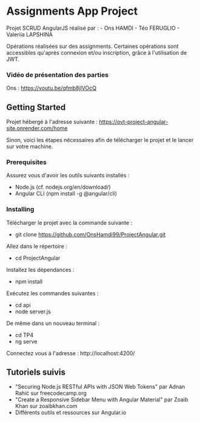 # Assignments App Project
Projet SCRUD AngularJS réalisé par : 
    - Ons HAMDI 
    - Téo FERUGLIO 
    - Valeriia LAPSHINA 

Opérations réalisées sur des assignments. 
Certaines opérations sont accessibles qu'après connexion et/ou inscription, grâce à l'utilisation de JWT. 
### Vidéo de présentation des parties 
Ons : https://youtu.be/qfmb8jlVOcQ
## Getting Started

Projet hébergé à l'adresse suivante :
https://ovt-project-angular-site.onrender.com/home

Sinon, voici les étapes nécessaires afin de télécharger le projet et le lancer sur votre machine. 

### Prerequisites 

Assurez vous d'avoir les outils suivants installés  : 
- Node.js (cf. nodejs.org/en/download/)
- Angular CLI (npm install -g @angular/cli)

### Installing
Télécharger le projet avec la commande suivante :

- git clone https://github.com/OnsHamdi99/ProjectAngular.git

Allez dans le répertoire : 
 - cd ProjectAngular

Installez les dépendances : 
- npm install 

Exécutez les commandes suivantes : 
 - cd api 
 - node server.js

De même dans un nouveau terminal : 
 - cd TP4
 - ng serve 

Connectez vous à l'adresse : 
http://localhost:4200/


## Tutoriels suivis 
- "Securing Node.js RESTful APIs with JSON Web Tokens" par Adnan Rahić sur freecodecamp.org
- "Create a Responsive Sidebar Menu with Angular Material" par Zoaib Khan sur zoaibkhan.com 
- Différents outils et ressources sur Angular.io 
